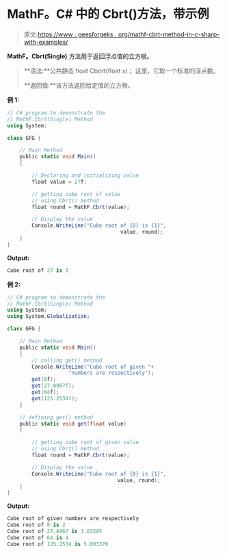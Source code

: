 # MathF。C# 中的 Cbrt()方法，带示例

> 原文:[https://www . geesforgeks . org/mathf-cbrt-method-in-c-sharp-with-examples/](https://www.geeksforgeeks.org/mathf-cbrt-method-in-c-sharp-with-examples/)

**MathF。Cbrt(Single)** 方法用于返回浮点值的立方根。

> **语法:**公共静态 float Cbort(float x)；
> 这里，它取一个标准的浮点数。
> 
> **返回值:**该方法返回给定值的立方根。

**例 1:**

```cs
// C# program to demonstrate the
// MathF.Cbrt(Single) Method
using System;

class GFG {

    // Main Method
    public static void Main()
    {

        // Declaring and initializing value
        float value = 27f;

        // getting cube root of value
        // using Cbrt() method
        float round = MathF.Cbrt(value);

        // Display the value
        Console.WriteLine("Cube root of {0} is {1}",
                                     value, round);
    }
}
```

**Output:**

```cs
Cube root of 27 is 3

```

**例 2:**

```cs
// C# program to demonstrate the
// MathF.Cbrt(Single) Method
using System;
using System.Globalization;

class GFG {

    // Main Method
    public static void Main()
    {
        // calling get() method
        Console.WriteLine("Cube root of given "+
                    "numbers are respectively");
        get(8f);
        get(27.8967f);
        get(64f);
        get(125.2534f);
    }

    // defining get() method
    public static void get(float value)
    {

        // getting cube root of given value
        // using Cbrt() method
        float round = MathF.Cbrt(value);

        // Display the value
        Console.WriteLine("Cube root of {0} is {1}",
                                    value, round);
    }
}
```

**Output:**

```cs
Cube root of given numbers are respectively
Cube root of 8 is 2
Cube root of 27.8967 is 3.03285
Cube root of 64 is 4
Cube root of 125.2534 is 5.003376

```